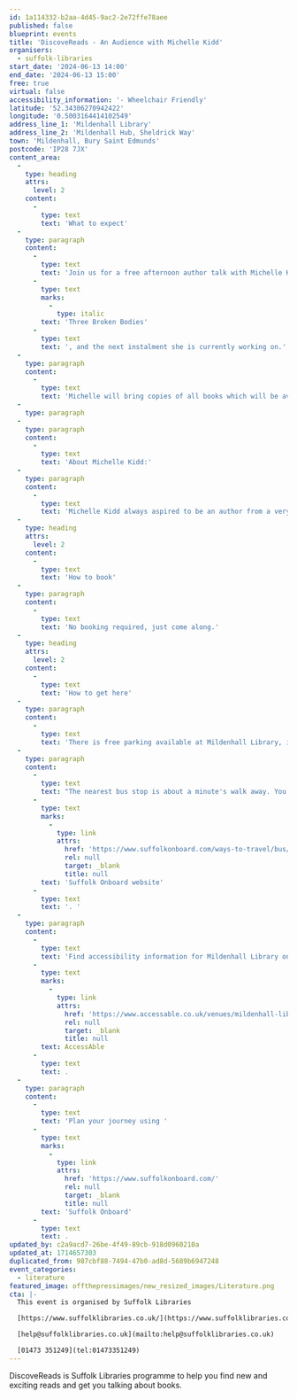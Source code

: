 ```yaml
---
id: 1a114332-b2aa-4d45-9ac2-2e72ffe78aee
published: false
blueprint: events
title: 'DiscoveReads - An Audience with Michelle Kidd'
organisers:
  - suffolk-libraries
start_date: '2024-06-13 14:00'
end_date: '2024-06-13 15:00'
free: true
virtual: false
accessibility_information: '- Wheelchair Friendly'
latitude: '52.34306270942422'
longitude: '0.5003164414102549'
address_line_1: 'Mildenhall Library'
address_line_2: 'Mildenhall Hub, Sheldrick Way'
town: 'Mildenhall, Bury Saint Edmunds'
postcode: 'IP28 7JX'
content_area:
  -
    type: heading
    attrs:
      level: 2
    content:
      -
        type: text
        text: 'What to expect'
  -
    type: paragraph
    content:
      -
        type: text
        text: 'Join us for a free afternoon author talk with Michelle Kidd, author of the DI Jack MacIntosh series! Michelle will be talking to us about her writing career and her latest book, '
      -
        type: text
        marks:
          -
            type: italic
        text: 'Three Broken Bodies'
      -
        type: text
        text: ', and the next instalment she is currently working on.'
  -
    type: paragraph
    content:
      -
        type: text
        text: 'Michelle will bring copies of all books which will be available for people to purchase. This event is free to attend but refreshments will be available for a donation.'
  -
    type: paragraph
  -
    type: paragraph
    content:
      -
        type: text
        text: 'About Michelle Kidd:'
  -
    type: paragraph
    content:
      -
        type: text
        text: 'Michelle Kidd always aspired to be an author from a very young age, but normal life got in the way and instead qualified as a lawyer in the early 1990s. Civil and Criminal Litigation kept her busy for the next decade, but the dream to write books was never far away, and in the summer of 2008 she began penning what was to become her first published book.'
  -
    type: heading
    attrs:
      level: 2
    content:
      -
        type: text
        text: 'How to book'
  -
    type: paragraph
    content:
      -
        type: text
        text: 'No booking required, just come along.'
  -
    type: heading
    attrs:
      level: 2
    content:
      -
        type: text
        text: 'How to get here'
  -
    type: paragraph
    content:
      -
        type: text
        text: 'There is free parking available at Mildenhall Library, including Blue Badge bays. '
  -
    type: paragraph
    content:
      -
        type: text
        text: "The nearest bus stop is about a minute's walk away. You can find up-to-date bus timetables on the "
      -
        type: text
        marks:
          -
            type: link
            attrs:
              href: 'https://www.suffolkonboard.com/ways-to-travel/bus/'
              rel: null
              target: _blank
              title: null
        text: 'Suffolk Onboard website'
      -
        type: text
        text: '. '
  -
    type: paragraph
    content:
      -
        type: text
        text: 'Find accessibility information for Mildenhall Library on '
      -
        type: text
        marks:
          -
            type: link
            attrs:
              href: 'https://www.accessable.co.uk/venues/mildenhall-library'
              rel: null
              target: _blank
              title: null
        text: AccessAble
      -
        type: text
        text: .
  -
    type: paragraph
    content:
      -
        type: text
        text: 'Plan your journey using '
      -
        type: text
        marks:
          -
            type: link
            attrs:
              href: 'https://www.suffolkonboard.com/'
              rel: null
              target: _blank
              title: null
        text: 'Suffolk Onboard'
      -
        type: text
        text: .
updated_by: c2a9acd7-26be-4f49-89cb-918d0960210a
updated_at: 1714657303
duplicated_from: 987cbf88-7494-47b0-ad8d-5689b6947248
event_categories:
  - literature
featured_image: offthepressimages/new_resized_images/Literature.png
cta: |-
  This event is organised by Suffolk Libraries

  [https://www.suffolklibraries.co.uk/](https://www.suffolklibraries.co.uk/) 

  [help@suffolklibraries.co.uk](mailto:help@suffolklibraries.co.uk)

  [01473 351249](tel:01473351249)
---
```

DiscoveReads is Suffolk Libraries programme to help you find new and exciting reads and get you talking about books.